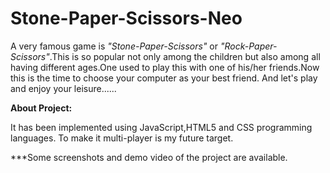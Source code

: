 # Stone-Paper-Scissors-Neo
A very famous game is *"Stone-Paper-Scissors"* or *"Rock-Paper-Scissors"*.This is so popular not only among the children but also among all having different ages.One used to play this with one of his/her friends.Now this is the time to choose your computer as your best friend. 
And let's play and enjoy your leisure......

**About Project:**

It has been implemented using JavaScript,HTML5 and CSS programming languages.
To make it multi-player is my future target.

***Some screenshots and demo video of the project are available.

